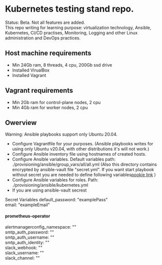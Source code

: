 # Kubernetes testing stand repo.
Status: Beta. Not all features are added.  
This repo writing for learning purpose: virtualization technology, Ansible, Kubernetes, CI/CD practises, Monitoring, Logging and other Linux administration and DevOps practices. 
## Host machine requirements
- Min 24Gb ram, 8 threads, 4 cpu, 200Gb ssd drive
- Installed VirualBox
- Installed Vagrant
## Vagrant requirements
- Min 2Gb ram for control-plane nodes, 2 cpu
- Min 4Gb ram for worker nodes, 2 cpu
## Owerview
Warning: Ansible playbooks support only Ubuntu 20.04.
- Configure Vagrantfile for your purposes. (Ansible playbooks writes for using only Ubuntu v20.04, with other distributions it's will not work.)
- Configure Ansible inventory file using hostnames of created hosts.
- Configure Ansible variables. Default variables path: ./provisioning/ansible/group_vars/all/all.yml (Also this directory contains encrypted by ansible-vault file "secret.yml". If you want start playbook without secret you are needed to define following variables[pookie link](#pookie) )
- Configure Ansible variables for roles. Path: ./provisioning/ansible/kubernetes.yml
- If you are using ansible-vault secrest

<a name="pookie">Secret Variables</a>
default_password: "examplePass"  
email: "exampleEmail"  

#### prometheus-operator
alertmanagerconfig_namespace: ""  
smtp_auth_password: ""  
smtp_auth_username: ""  
smtp_auth_identity: ""  
slack_webhook: ""  
slack_username: ""  
slack_channel: ""  
